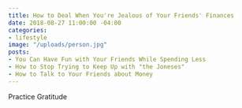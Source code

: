 ```yaml
---
title: How to Deal When You're Jealous of Your Friends' Finances
date: 2018-08-27 11:00:00 -04:00
categories:
- lifestyle
image: "/uploads/person.jpg"
posts:
- You Can Have Fun with Your Friends While Spending Less
- How to Stop Trying to Keep Up with "the Joneses"
- How to Talk to Your Friends about Money
---
```


Practice Gratitude